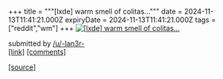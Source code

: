 +++
title = """[lxde] warm smell of colitas..."""
date = 2024-11-13T11:41:21.000Z
expiryDate = 2024-11-13T11:41:21.000Z
tags = ["reddit","wm"]
+++
[![[lxde] warm smell of colitas...](https://preview.redd.it/tx2084nron0e1.jpeg?width=640&crop=smart&auto=webp&s=387b1b2dcc251b15f918692e6b0655cdcb0b3af6 "[lxde] warm smell of colitas...")](https://www.reddit.com/r/unixporn/comments/1gqazg6/lxde_warm_smell_of_colitas/)

submitted by [/u/-lan3r-](https://www.reddit.com/user/-lan3r-)  
[\[link\]](https://i.redd.it/tx2084nron0e1.jpeg) [\[comments\]](https://www.reddit.com/r/unixporn/comments/1gqazg6/lxde_warm_smell_of_colitas/)

[[source]](https://www.reddit.com/r/unixporn/comments/1gqazg6/lxde_warm_smell_of_colitas/)
